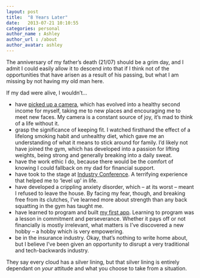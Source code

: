 ```yaml
---
layout: post
title:  "8 Years Later"
date:   2013-07-21 10:10:55
categories: personal
author_name : Ashley
author_url : /about
author_avatar: ashley
---
```


<p>The anniversary of my father&#8217;s death (21/07) should be a grim day, and I admit I could easily allow it to descend into that if I think not of the opportunities that have arisen as a result of his passing, but what I am missing by not having my old man here.</p>
<p>If my dad were alive, I wouldn&#8217;t…</p>
<!--more-->
<ul>
<li>have <a title="Girl With A Camera" href="http://girlwithacamera.co.uk">picked up a camera</a>, which has evolved into a healthy second income for myself, taking me to new places and encouraging me to meet new faces. My camera is a constant source of joy, it&#8217;s mad to think of a life without it.</li>
<li>grasp the significance of keeping fit. I watched firsthand the effect of a lifelong smoking habit and unhealthy diet, which gave me an understanding of what it means to stick around for family. I&#8217;d likely not have joined the gym, which has developed into a passion for lifting weights, being strong and generally breaking into a daily sweat.</li>
<li>have the work ethic I do, because there would be the comfort of knowing I could fallback on my dad for financial support.</li>
<li>have took to the stage at <a title="Industry Conference" href="http://2013.industryconf.com/">Industry Conference</a>. A terrifying experience that helped me to &#8216;level up&#8217; in life.</li>
<li>have developed a crippling anxiety disorder, which – at its worst – meant I refused to leave the house. By facing my fear, though, and breaking free from its clutches, I&#8217;ve learned more about strength than any back squatting in the gym has taught me.</li>
<li>have learned to program and built <a title="Lodger" href="http://lodgerapp.com">my first app</a>. Learning to program was a lesson in commitment and perseverance. Whether it pays off or not financially is mostly irrelevant, what matters is I&#8217;ve discovered a new hobby  – a hobby which is very empowering.</li>
<li>be in the insurance industry. Okay, that&#8217;s nothing to write home about, but I believe I&#8217;ve been given an opportunity to disrupt a very traditional and tech-backwards industry.</li>
</ul>
<p>They say every cloud has a silver lining, but that silver lining is entirely dependant on <em>your</em> attitude and what you choose to take from a situation.</p>